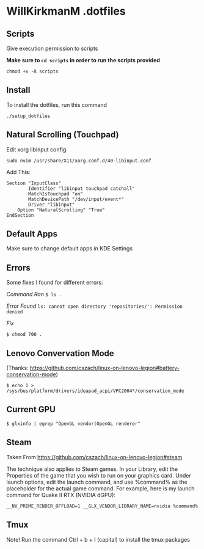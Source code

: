 # WillKirkmanM .dotfiles

## Scripts

Give execution permission to scripts

**Make sure to `cd scripts` in order to run the scripts provided**

```
chmod +x -R scripts
```

## Install

To install the dotfiles, run this command

```
./setup_dotfiles
```

## Natural Scrolling (Touchpad)

Edit xorg libinput config

```
sudo nvim /usr/share/X11/xorg.conf.d/40-libinput.conf
```

Add This:

```
Section "InputClass"
        Identifier "libinput touchpad catchall"
        MatchIsTouchpad "on"
        MatchDevicePath "/dev/input/event*"
        Driver "libinput"
	Option "NaturalScrolling" "True"
EndSection
```

## Default Apps

Make sure to change default apps in KDE Settings

## Errors

Some fixes I found for different errors:

_Command Ran_
`$ ls .`

_Error Found_
`ls: cannot open directory 'repositories/': Permission denied`

_Fix_

```
$ chmod 700 .
```

## Lenovo Convervation Mode

(Thanks: https://github.com/cszach/linux-on-lenovo-legion#battery-conservation-mode)

```
$ echo 1 > /sys/bus/platform/drivers/ideapad_acpi/VPC2004*/conservation_mode
```

## Current GPU

```
$ glxinfo | egrep "OpenGL vendor|OpenGL renderer"
```

## Steam

Taken From https://github.com/cszach/linux-on-lenovo-legion#steam

The technique also applies to Steam games. In your Library, edit the Properties of the game that you wish to run on your graphics card. Under launch options, edit the launch command, and use %command% as the placeholder for the actual game command. For example, here is my launch command for Quake II RTX (NVIDIA dGPU):

```
__NV_PRIME_RENDER_OFFLOAD=1 __GLX_VENDOR_LIBRARY_NAME=nvidia %command%
```

## Tmux
Note! Run the command Ctrl + b  +  I (capital) to install the tmux packages
